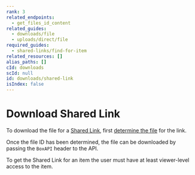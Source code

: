 ```yaml
---
rank: 3
related_endpoints:
  - get_files_id_content
related_guides:
  - downloads/file
  - uploads/direct/file
required_guides:
  - shared-links/find-for-item
related_resources: []
alias_paths: []
cId: downloads
scId: null
id: downloads/shared-link
isIndex: false
---
```

# Download Shared Link

To download the file for a [Shared Link][shared-link], first [determine the file][get-file] for the link.

Once the file ID has been determined, the file can be downloaded by passing the `BoxAPI` header to the API.

<Samples id="get_files_id_content" variant="for_shared_file">

</Samples>

<Message warning>

To get the Shared Link for an item the user must have at least viewer-level access to the item.

</Message>

[shared-link]: g://shared-links

[get-file]: g://shared-links/find-for-item
